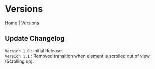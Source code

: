 # Versions

[Home](README.md) | [Versions](VERSIONS.md)

## Update Changelog
`Version 1.0` : Initial Release <br />
`Version 1.1` : Removed transition when element is scrolled out of view (Scrolling up).
